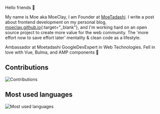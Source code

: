 Hello friends 👋

My name is Moe aka MoeClay, I am Founder at [MoeTadashi](https://github.com/moetadashi). I write a post about frontend development on my personal blog, [moeclay.github.io](https://moeclay.github.io){:target="_blank"}, and I'm working hard on an open source project to create more value for the web community. The 'more effort now to save effort later' mentality & clean code as a lifestyle.

Ambassador at Moetadashi
GoogleDevExpert in Web Technologies.
Fell in love with Vue, Bulma, and AMP components 🥰

## Contributions

<img src="https://github-readme-stats.vercel.app/api?username=moeclay&show_icons=true&count_private=true&title_color=b794f4&text_color=ffffff&icon_color=ffffff&bg_color=1a202c&include_all_commits=true" alt="Contributions" />

## Most used languages

<img src="https://github-readme-stats.vercel.app/api/top-langs/?username=moeclay&layout=compact&title_color=553c9a&text_color=1a202c" alt="Most used languages" />
